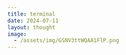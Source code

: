 ```yaml
---
title: terminal
date: 2024-07-11
layout: thought
image:
  - /assets/img/GSNV3ttWQAA1FlP.png
---
```

